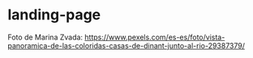 # landing-page

Foto de Marina Zvada: https://www.pexels.com/es-es/foto/vista-panoramica-de-las-coloridas-casas-de-dinant-junto-al-rio-29387379/